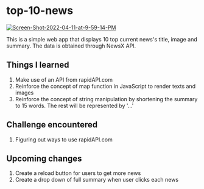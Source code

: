 # top-10-news
<a href="https://ibb.co/gyjLpH0"><img src="https://i.ibb.co/G7x4LBZ/Screen-Shot-2022-04-11-at-9-59-14-PM.png" alt="Screen-Shot-2022-04-11-at-9-59-14-PM" border="0"></a>

This is a simple web app that displays 10 top current news's title, image and summary.
The data is obtained through NewsX API.

## Things I learned
1. Make use of an API from rapidAPI.com 
2. Reinforce the concept of map function in JavaScript to render texts and images
3. Reinforce the concept of string manipulation by shortening the summary to 15 words. The rest will be represented by '...'

## Challenge encountered
1. Figuring out ways to use rapidAPI.com 

## Upcoming changes
1. Create a reload button for users to get more news
2. Create a drop down of full summary when user clicks each news
